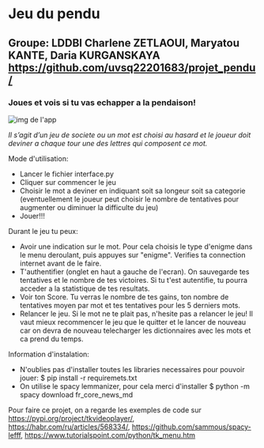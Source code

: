 # Jeu du pendu
## Groupe: LDDBI Charlene ZETLAOUI, Maryatou KANTE, Daria KURGANSKAYA https://github.com/uvsq22201683/projet_pendu/
### Joues et vois si tu vas echapper a la pendaison!

![img de l'app](https://github.com/uvsq22201683/projet_pendu/blob/main/interface/pendu_img.png)

*Il s’agit d’un jeu de societe ou un mot est choisi au hasard et le joueur doit deviner a chaque tour une des lettres qui composent ce mot.*

Mode d'utilisation:
- Lancer le fichier interface.py
- Cliquer sur commencer le jeu
- Choisir le mot a deviner en indiquant soit sa longeur soit sa categorie
(eventuellement le joueur peut choisir le nombre de tentatives pour augmenter ou diminuer la difficulte du jeu)
- Jouer!!!

Durant le jeu tu peux:
- Avoir une indication sur le mot. Pour cela choisis le type d'enigme dans le menu deroulant, puis appuyes 
sur "enigme". Verifies ta connection internet avant de le faire.
- T'authentifier (onglet en haut a gauche de l'ecran). On sauvegarde tes tentatives et le nombre de tes victoires. 
Si tu t'est autentifie, tu pourra acceder a la statistique de tes resultats.
- Voir ton Score. Tu verras le nombre de tes gains, ton nombre de tentatives moyen par mot et tes tentatives pour les 5 derniers mots.
- Relancer le jeu. Si le mot ne te plait pas, n'hesite pas a relancer le jeu! Il vaut mieux recommencer le jeu que le quitter et le lancer de nouveau 
car on devra de nouveau telecharger les dictionnaires avec les mots et ca prend du temps.


Information d'instalation:
- N'oublies pas d'installer toutes les libraries necessaires pour pouvoir jouer: $ pip install -r requiremets.txt
- On utilise le spacy lemmanizer, pour cela merci d'installer $ python -m spacy download fr_core_news_md


Pour faire ce projet, on a regarde les exemples de code sur https://pypi.org/project/tkvideoplayer/, https://habr.com/ru/articles/568334/, https://github.com/sammous/spacy-lefff, https://www.tutorialspoint.com/python/tk_menu.htm
